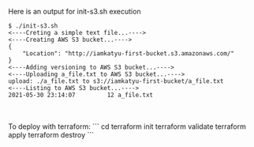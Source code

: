 Here is an output for init-s3.sh execution
<br>
```
$ ./init-s3.sh 
<----Creting a simple text file...---->
<----Creating AWS S3 bucket...---->
{
    "Location": "http://iamkatyu-first-bucket.s3.amazonaws.com/"
}
<----Adding versioning to AWS S3 bucket...---->
<----Uploading a_file.txt to AWS S3 bucket...---->
upload: ./a_file.txt to s3://iamkatyu-first-bucket/a_file.txt   
<----Listing to AWS S3 bucket...---->
2021-05-30 23:14:07         12 a_file.txt
```
<br>

<br>
To deploy with terraform:
```
cd <terraform_project_folder>
terraform init
terraform validate
terraform apply
terraform destroy
```
